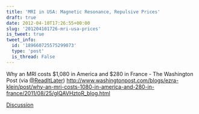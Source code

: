 ```yaml
---
title: 'MRI in USA: Magnetic Resonance, Repulsive Prices'
draft: true
date: 2012-04-10T17:26:55+00:00
slug: '201204101726-mri-usa-prices'
is_tweet: true
tweet_info:
  id: '189660725575299073'
  type: 'post'
  is_thread: False
---
```




Why an MRI costs $1,080 in America and $280 in France - The Washington Post (via [@ReadItLater](https://x.com/ReadItLater)) <http://www.washingtonpost.com/blogs/ezra-klein/post/why-an-mri-costs-1080-in-america-and-280-in-france/2011/08/25/gIQAVHztoR_blog.html>

[Discussion](https://x.com/sytelus/status/189660725575299073)
